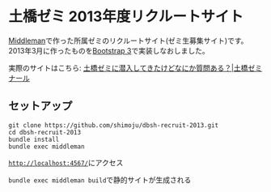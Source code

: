 # 土橋ゼミ 2013年度リクルートサイト

[Middleman](http://middlemanapp.com/jp/)で作った所属ゼミのリクルートサイト(ゼミ生募集サイト)です。
2013年3月に作ったものを[Bootstrap 3](http://getbootstrap.com/)で実装しなおしました。

実際のサイトはこちら: [土橋ゼミに潜入してきたけどなにか質問ある？|土橋ゼミナール](http://dbsh.sakura.ne.jp/recruit13/)

## セットアップ

```
git clone https://github.com/shimoju/dbsh-recruit-2013.git
cd dbsh-recruit-2013
bundle install
bundle exec middleman
```

[`http://localhost:4567/`](http://localhost:4567/)にアクセス

`bundle exec middleman build`で静的サイトが生成される
